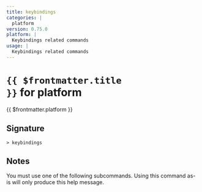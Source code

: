```yaml
---
title: keybindings
categories: |
  platform
version: 0.75.0
platform: |
  Keybindings related commands
usage: |
  Keybindings related commands
---
```


# <code>{{ $frontmatter.title }}</code> for platform

<div class='command-title'>{{ $frontmatter.platform }}</div>

## Signature

```> keybindings ```

## Notes
You must use one of the following subcommands. Using this command as-is will only produce this help message.